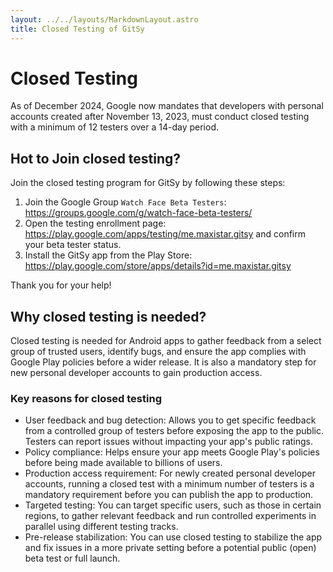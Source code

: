 ```yaml
---
layout: ../../layouts/MarkdownLayout.astro
title: Closed Testing of GitSy
---
```


# Closed Testing

As of December 2024, Google now mandates that developers with personal accounts created after November 13, 2023, must conduct closed testing with a minimum of 12 testers over a 14-day period.

## Hot to Join closed testing? 

Join the closed testing program for GitSy by following these steps:

1. Join the Google Group `Watch Face Beta Testers`: https://groups.google.com/g/watch-face-beta-testers/
2. Open the testing enrollment page: https://play.google.com/apps/testing/me.maxistar.gitsy and confirm your beta tester status.
3. Install the GitSy app from the Play Store: https://play.google.com/store/apps/details?id=me.maxistar.gitsy

Thank you for your help!


## Why closed testing is needed?

Closed testing is needed for Android apps to gather feedback from a select group of trusted users, identify bugs, and ensure the app complies with Google Play policies before a wider release. It is also a mandatory step for new personal developer accounts to gain production access. 

### Key reasons for closed testing

- User feedback and bug detection: Allows you to get specific feedback from a controlled group of testers before exposing the app to the public. Testers can report issues without impacting your app's public ratings.
- Policy compliance: Helps ensure your app meets Google Play's policies before being made available to billions of users.
- Production access requirement: For newly created personal developer accounts, running a closed test with a minimum number of testers is a mandatory requirement before you can publish the app to production.
- Targeted testing: You can target specific users, such as those in certain regions, to gather relevant feedback and run controlled experiments in parallel using different testing tracks.
- Pre-release stabilization: You can use closed testing to stabilize the app and fix issues in a more private setting before a potential public (open) beta test or full launch. 
